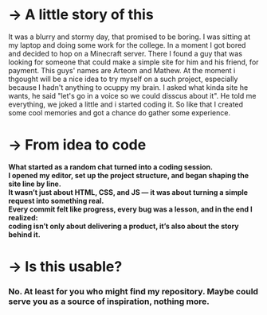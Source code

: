 # → A little story of this
It was a blurry and stormy day, that promised to be boring. I was sitting at my laptop and doing some work for the college. In a moment I got bored and decided to hop on a Minecraft server. 
There I found a guy that was looking for someone that could make a simple site for him and his friend, for payment. This guys' names are Arteom and Mathew. At the moment i thgought will be a nice idea to try myself on a such project, especially because I hadn't anything to ocuppy my brain. I asked what kinda site he wants, he said "let's go in a voice so we could disscus about it". He told me everything, we joked a little and i started coding it. 
So like that I created some cool memories and got a chance do gather some experience.

# → From idea to code
**What started as a random chat turned into a coding session.  
I opened my editor, set up the project structure, and began shaping the site line by line.  
It wasn’t just about HTML, CSS, and JS — it was about turning a simple request into something real.  
Every commit felt like progress, every bug was a lesson, and in the end I realized:  
coding isn’t only about delivering a product, it’s also about the story behind it.**

# → Is this usable?
### **No.** At least for you who might find my repository. Maybe could serve you as a source of inspiration, nothing more.
